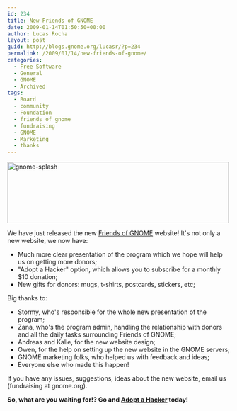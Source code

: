 ```yaml
---
id: 234
title: New Friends of GNOME
date: 2009-01-14T01:50:50+00:00
author: Lucas Rocha
layout: post
guid: http://blogs.gnome.org/lucasr/?p=234
permalink: /2009/01/14/new-friends-of-gnome/
categories:
  - Free Software
  - General
  - GNOME
  - Archived
tags:
  - Board
  - community
  - Foundation
  - friends of gnome
  - fundraising
  - GNOME
  - Marketing
  - thanks
---
```

[<img class="size-full wp-image-241 alignnone" title="gnome-splash" src="http://www.lucasr.org/wp-content/uploads/2009/01/gnome-splash.png" width="500" height="138" />](http://www.lucasr.org/wp-content/uploads/2009/01/gnome-splash.png)

We have just released the new [Friends of GNOME](http://www.gnome.org/friends)
website! It's not only a new website, we now have:

  * Much more clear presentation of the program which we hope will help us on
  getting more donors;
  * "Adopt a Hacker" option, which allows you to subscribe for a monthly $10
  donation;
  * New gifts for donors: mugs, t-shirts, postcards, stickers, etc;

Big thanks to:

  * Stormy, who's responsible for the whole new presentation of the program;
  * Zana, who's the program admin, handling the relationship with donors and
  all the daily tasks surrounding Friends of GNOME;
  * Andreas and Kalle, for the new website design;
  * Owen, for the help on setting up the new website in the GNOME servers;
  * GNOME marketing folks, who helped us with feedback and ideas;
  * Everyone else who made this happen!

If you have any issues, suggestions, ideas about the new website, email us
(fundraising at gnome.org).

**So, what are you waiting for!? Go and [Adopt a
Hacker](http://www.gnome.org/friends) today!**
